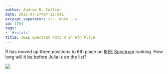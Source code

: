 ```yaml
---
author: Andrew B. Collier
date: 2015-07-27T07:12:54Z
excerpt_separator: <!-- more -->
id: 1764
tags:
- '#rstats'
title: IEEE Spectrum Puts R in 6th Place
---
```


R has moved up three positions to 6th place on [IEEE Spectrum](http://spectrum.ieee.org/computing/software/the-2015-top-ten-programming-languages) ranking. How long will it be before Julia is on the list?

<!--more-->

<img src="/img/2015/07/IEEE-Spectrum-2015.jpg">